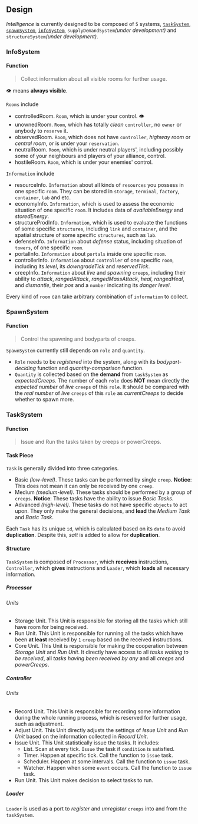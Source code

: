## Design

*Intelligence* is currently designed to be composed of `5` systems, [`taskSystem`](taskSystem.md), [`spawnSystem`](spawnSystem.md), [`infoSystem`](infoSystem.md), `supplyDemandSystem`*(under development)* and `structureSystem`*(under development)*.
### InfoSystem
#### Function
> Collect information about all visible rooms for further usage.

👁️ means **always visible**.

`Rooms` include
- controlledRoom. `Room`, which is under your control. 👁️
- unownedRoom. `Room`, which has totally *clean* `controller`, no `owner` or anybody to `reserve` it.
- observedRoom. `Room`, which does not have `controller`, *highway room* or *central room*, or is under your `reservation`.
- neutralRoom. `Room`, which is under neutral players', including possibly some of your neighbours and players of your alliance, control.
- hostileRoom. `Room`, which is under your enemies' control.

`Information` include
- resourceInfo. `Information` about all kinds of `resources` you possess in one specific `room`. They can be stored in `storage`, `terminal`, `factory`, `container`, `lab` and etc.
- economyInfo. `Information`, which is used to assess the economic situation of one specific `room`. It includes data of *availableEnergy* and *storedEnergy*.
- structureProdInfo. `Information`, which is used to evaluate the functions of some specific `structures`, including `link` and `container`, and the spatial structure of some specific `structures`, such as `lab`.
- defenseInfo. `Information` about *defense* status, including situation of `towers`, of one specific `room`.
- portalInfo. `Information` about `portals` inside one specific `room`.
- controllerInfo. `Information` about `controller` of one specific `room`, including its *level*, its *downgradeTick* and *reservedTick*.
- creepInfo. `Information` about *live* and *spawning* `creeps`, including their ability to *attack*, *rangedAttack*, *rangedMassAttack*, *heal*, *rangedHeal*, and *dismantle*, their *pos* and a `number` indicating its *danger level*.

Every kind of `room` can take arbitrary combination of `information` to collect.

### SpawnSystem
#### Function
> Control the spawning and bodyparts of creeps.

`SpawnSystem` currently still depends on `role` and `quantity`.
- `Role` needs to be *registered* into the system, along with its *bodypart-deciding* function and *quantity-comparison* function.
- `Quantity` is collected based on the **demand** from `taskSystem` as *expectedCreeps*. The number of each `role` does **NOT** mean directly the *expected number* of *live* `creeps` of this `role`. It should be compared with the *real number* of *live* `creeps` of this `role` as *currentCreeps* to decide whether to spawn more.

### TaskSystem
#### Function
> Issue and Run the tasks taken by creeps or powerCreeps.
#### Task Piece
`Task` is generally divided into three categories.
- Basic *(low-level)*. These tasks can be performed by single `creep`. **Notice**: This does not mean it can only be received by one `creep`.
- Medium *(medium-level)*. These tasks should be performed by a group of `creeps`. **Notice**: These tasks have the ability to issue *Basic Tasks*.
- Advanced *(high-level)*. These tasks do not have specific `objects` to act upon. They only make the general decisions, and **lead** the *Medium Task* and *Basic Task*.

Each `Task` has its unique `id`, which is calculated based on its `data` to avoid **duplication**. Despite this, *salt* is added to allow for **duplication**.
#### Structure
`TaskSystem` is composed of `Processor`, which **receives** instructions, `Controller`, which **gives** instructions and `Loader`, which **loads** all necessary information.

##### Processor
###### Units
- Storage Unit. This Unit is responsible for storing all the tasks which still have room for being received.
- Run Unit. This Unit is responsible for running all the tasks which have been **at least** received by `1` `creep` based on the received instructions.
- Core Unit. This Unit is responsible for making the cooperation between *Storage Unit* and *Run Unit*. It directly have access to all *tasks waiting to be received*, all *tasks having been received by any* and all *creeps* and *powerCreeps*.

##### Controller
###### Units
- Record Unit. This Unit is responsible for recording some information during the whole running process, which is reserved for further usage, such as adjustment.
- Adjust Unit. This Unit directly adjusts the settings of *Issue Unit* and *Run Unit* based on the information collected in *Record Unit*.
- Issue Unit. This Unit statistically issue the tasks. It includes:
    - List. Scan at every tick. `Issue` the task if `condition` is satisfied.
    - Timer. Happen at specific tick.  Call the function to `issue` task.
    - Scheduler. Happen at some intervals. Call the function to `issue` task.
    - Watcher. Happen when some `event` occurs. Call the function to `issue` task.
- Run Unit. This Unit makes decision to select tasks to run.

##### Loader
`Loader` is used as a port to *register* and *unregister* `creeps` into and from the `taskSystem`.
